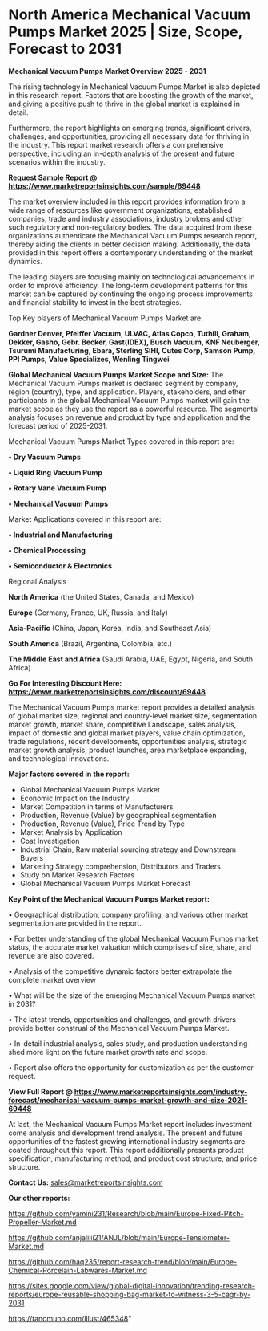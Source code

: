 # North America Mechanical Vacuum Pumps Market 2025 | Size, Scope, Forecast to 2031

<Strong> Mechanical Vacuum Pumps Market Overview 2025 - 2031</strong>

The rising technology in Mechanical Vacuum Pumps Market is also depicted in this research report. Factors that are boosting the growth of the market, and giving a positive push to thrive in the global market is explained in detail.

Furthermore, the report highlights on emerging trends, significant drivers, challenges, and opportunities, providing all necessary data for thriving in the industry. This report market research offers a comprehensive perspective, including an in-depth analysis of the present and future scenarios within the industry.

<strong>Request Sample Report @ <a href=https://www.marketreportsinsights.com/sample/69448>https://www.marketreportsinsights.com/sample/69448</a></strong>

The market overview included in this report provides information from a wide range of resources like government organizations, established companies, trade and industry associations, industry brokers and other such regulatory and non-regulatory bodies. The data acquired from these organizations authenticate the Mechanical Vacuum Pumps research report, thereby aiding the clients in better decision making. Additionally, the data provided in this report offers a contemporary understanding of the market dynamics.

The leading players are focusing mainly on technological advancements in order to improve efficiency. The long-term development patterns for this market can be captured by continuing the ongoing process improvements and financial stability to invest in the best strategies.

Top Key players of Mechanical Vacuum Pumps Market are:

<strong>Gardner Denver, Pfeiffer Vacuum, ULVAC, Atlas Copco, Tuthill, Graham, Dekker, Gasho, Gebr. Becker, Gast(IDEX), Busch Vacuum, KNF Neuberger, Tsurumi Manufacturing, Ebara, Sterling SIHI, Cutes Corp, Samson Pump, PPI Pumps, Value Specializes, Wenling Tingwei</strong>

<strong><b>Global Mechanical Vacuum Pumps Market Scope and Size:</b></strong>
The Mechanical Vacuum Pumps market is declared segment by company, region (country), type, and application. Players, stakeholders, and other participants in the global Mechanical Vacuum Pumps market will gain the market scope as they use the report as a powerful resource. The segmental analysis focuses on revenue and product by type and application and the forecast period of 2025-2031.

Mechanical Vacuum Pumps Market Types covered in this report are:

<strong>• Dry Vacuum Pumps

• Liquid Ring Vacuum Pump

• Rotary Vane Vacuum Pump

• Mechanical Vacuum Pumps</strong>

Market Applications covered in this report are:

<strong>• Industrial and Manufacturing

• Chemical Processing

• Semiconductor & Electronics</strong> 

Regional Analysis

<strong>North America</strong> (the United States, Canada, and Mexico)

<strong>Europe</strong> (Germany, France, UK, Russia, and Italy)

<strong>Asia-Pacific</strong> (China, Japan, Korea, India, and Southeast Asia)

<strong>South America</strong> (Brazil, Argentina, Colombia, etc.)

<strong>The Middle East and Africa</strong> (Saudi Arabia, UAE, Egypt, Nigeria, and South Africa)

<strong>Go For Interesting Discount Here: <a href=https://www.marketreportsinsights.com/discount/69448>https://www.marketreportsinsights.com/discount/69448</a></strong>

The Mechanical Vacuum Pumps market report provides a detailed analysis of global market size, regional and country-level market size, segmentation market growth, market share, competitive Landscape, sales analysis, impact of domestic and global market players, value chain optimization, trade regulations, recent developments, opportunities analysis, strategic market growth analysis, product launches, area marketplace expanding, and technological innovations.

<strong><b>Major factors covered in the report:</b></strong>
<ul>
  <li>Global Mechanical Vacuum Pumps Market </li>
  <li>Economic Impact on the Industry</li>
  <li>Market Competition in terms of Manufacturers</li>
  <li>Production, Revenue (Value) by geographical segmentation</li>
  <li>Production, Revenue (Value), Price Trend by Type</li>
  <li>Market Analysis by Application</li>
  <li>Cost Investigation</li>
  <li>Industrial Chain, Raw material sourcing strategy and Downstream Buyers</li>
  <li>Marketing Strategy comprehension, Distributors and Traders</li>
  <li>Study on Market Research Factors</li>
  <li>Global Mechanical Vacuum Pumps Market Forecast</li>
</ul>

<strong><b>Key Point of the Mechanical Vacuum Pumps Market report:</b></strong>

• Geographical distribution, company profiling, and various other market segmentation are provided in the report.

• For better understanding of the global Mechanical Vacuum Pumps market status, the accurate market valuation which comprises of size, share, and revenue are also covered.

• Analysis of the competitive dynamic factors better extrapolate the complete market overview

• What will be the size of the emerging Mechanical Vacuum Pumps market in 2031?

• The latest trends, opportunities and challenges, and growth drivers provide better construal of the Mechanical Vacuum Pumps Market.

• In-detail industrial analysis, sales study, and production understanding shed more light on the future market growth rate and scope.

• Report also offers the opportunity for customization as per the customer request.

<strong><b>View Full Report @ <a href=https://www.marketreportsinsights.com/industry-forecast/mechanical-vacuum-pumps-market-growth-and-size-2021-69448>https://www.marketreportsinsights.com/industry-forecast/mechanical-vacuum-pumps-market-growth-and-size-2021-69448</a></b></strong>


At last, the Mechanical Vacuum Pumps Market report includes investment come analysis and development trend analysis. The present and future opportunities of the fastest growing international industry segments are coated throughout this report. This report additionally presents product specification, manufacturing method, and product cost structure, and price structure.

<strong>Contact Us:</strong>
sales@marketreportsinsights.com

<strong>Our other reports:</strong>

<a href=https://github.com/yamini231/Research/blob/main/Europe-Fixed-Pitch-Propeller-Market.md>https://github.com/yamini231/Research/blob/main/Europe-Fixed-Pitch-Propeller-Market.md</a>

<a href=https://github.com/anjaliiii21/ANJL/blob/main/Europe-Tensiometer-Market.md>https://github.com/anjaliiii21/ANJL/blob/main/Europe-Tensiometer-Market.md</a>

<a href=https://github.com/haq235/report-research-trend/blob/main/Europe-Chemical-Porcelain-Labwares-Market.md>https://github.com/haq235/report-research-trend/blob/main/Europe-Chemical-Porcelain-Labwares-Market.md</a>

<a href=https://sites.google.com/view/global-digital-innovation/trending-research-reports/europe-reusable-shopping-bag-market-to-witness-3-5-cagr-by-2031>https://sites.google.com/view/global-digital-innovation/trending-research-reports/europe-reusable-shopping-bag-market-to-witness-3-5-cagr-by-2031</a>

<a href=https://tanomuno.com/illust/465348>https://tanomuno.com/illust/465348</a>"
